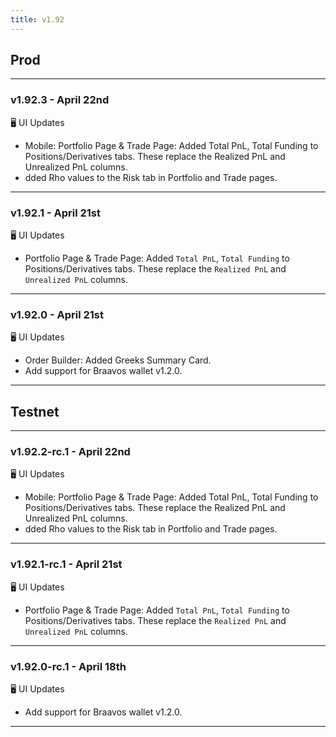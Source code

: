 ```yaml
---
title: v1.92
---
```

## Prod
---
### v1.92.3 - April 22nd
🖥️  UI Updates
* Mobile: Portfolio Page & Trade Page: Added Total PnL, Total Funding to Positions/Derivatives tabs. These replace the Realized PnL and Unrealized PnL columns.
* dded Rho values to the Risk tab in Portfolio and Trade pages.
---
### v1.92.1 - April 21st
🖥️  UI Updates
* Portfolio Page & Trade Page: Added `Total PnL`, `Total Funding` to Positions/Derivatives tabs. These replace the `Realized PnL` and `Unrealized PnL` columns.
---
### v1.92.0 - April 21st
🖥️  UI Updates
* Order Builder: Added Greeks Summary Card.
* Add support for Braavos wallet v1.2.0.
---

## Testnet
---
### v1.92.2-rc.1 - April 22nd
🖥️  UI Updates
* Mobile: Portfolio Page & Trade Page: Added Total PnL, Total Funding to Positions/Derivatives tabs. These replace the Realized PnL and Unrealized PnL columns.
* dded Rho values to the Risk tab in Portfolio and Trade pages.
---
### v1.92.1-rc.1 - April 21st
🖥️  UI Updates
* Portfolio Page & Trade Page: Added `Total PnL`, `Total Funding` to Positions/Derivatives tabs. These replace the `Realized PnL` and `Unrealized PnL` columns.
---
### v1.92.0-rc.1 - April 18th
🖥️  UI Updates
* Add support for Braavos wallet v1.2.0.
---
